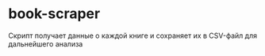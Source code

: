 # book-scraper
Скрипт получает данные о каждой книге и сохраняет их в CSV-файл для дальнейшего анализа
